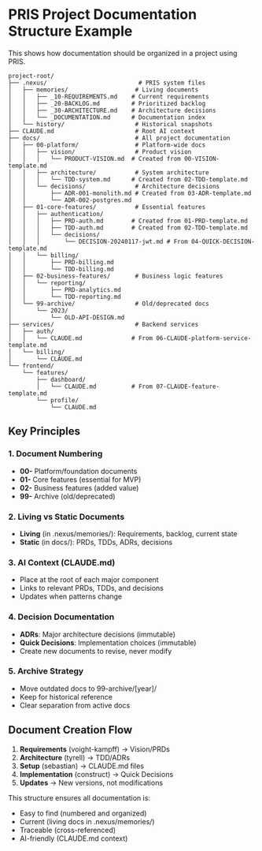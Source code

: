 # PRIS Project Documentation Structure Example

This shows how documentation should be organized in a project using PRIS.

```
project-root/
├── .nexus/                          # PRIS system files
│   ├── memories/                   # Living documents
│   │   ├── _10-REQUIREMENTS.md    # Current requirements
│   │   ├── _20-BACKLOG.md         # Prioritized backlog
│   │   ├── _30-ARCHITECTURE.md    # Architecture decisions
│   │   └── _DOCUMENTATION.md      # Documentation index
│   └── history/                    # Historical snapshots
├── CLAUDE.md                       # Root AI context
├── docs/                           # All project documentation
│   ├── 00-platform/                # Platform-wide docs
│   │   ├── vision/                 # Product vision
│   │   │   └── PRODUCT-VISION.md  # Created from 00-VISION-template.md
│   │   ├── architecture/           # System architecture
│   │   │   └── TDD-system.md      # Created from 02-TDD-template.md
│   │   └── decisions/              # Architecture decisions
│   │       ├── ADR-001-monolith.md # Created from 03-ADR-template.md
│   │       └── ADR-002-postgres.md
│   ├── 01-core-features/           # Essential features
│   │   ├── authentication/
│   │   │   ├── PRD-auth.md        # Created from 01-PRD-template.md
│   │   │   ├── TDD-auth.md        # Created from 02-TDD-template.md
│   │   │   └── decisions/
│   │   │       └── DECISION-20240117-jwt.md # From 04-QUICK-DECISION-template.md
│   │   └── billing/
│   │       ├── PRD-billing.md
│   │       └── TDD-billing.md
│   ├── 02-business-features/       # Business logic features
│   │   └── reporting/
│   │       ├── PRD-analytics.md
│   │       └── TDD-reporting.md
│   └── 99-archive/                 # Old/deprecated docs
│       └── 2023/
│           └── OLD-API-DESIGN.md
├── services/                       # Backend services
│   ├── auth/
│   │   └── CLAUDE.md              # From 06-CLAUDE-platform-service-template.md
│   └── billing/
│       └── CLAUDE.md
└── frontend/
    └── features/
        ├── dashboard/
        │   └── CLAUDE.md          # From 07-CLAUDE-feature-template.md
        └── profile/
            └── CLAUDE.md
```

## Key Principles

### 1. Document Numbering
- **00-** Platform/foundation documents
- **01-** Core features (essential for MVP)
- **02-** Business features (added value)
- **99-** Archive (old/deprecated)

### 2. Living vs Static Documents
- **Living** (in .nexus/memories/): Requirements, backlog, current state
- **Static** (in docs/): PRDs, TDDs, ADRs, decisions

### 3. AI Context (CLAUDE.md)
- Place at the root of each major component
- Links to relevant PRDs, TDDs, and decisions
- Updates when patterns change

### 4. Decision Documentation
- **ADRs**: Major architecture decisions (immutable)
- **Quick Decisions**: Implementation choices (immutable)
- Create new documents to revise, never modify

### 5. Archive Strategy
- Move outdated docs to 99-archive/[year]/
- Keep for historical reference
- Clear separation from active docs

## Document Creation Flow

1. **Requirements** (voight-kampff) → Vision/PRDs
2. **Architecture** (tyrell) → TDD/ADRs  
3. **Setup** (sebastian) → CLAUDE.md files
4. **Implementation** (construct) → Quick Decisions
5. **Updates** → New versions, not modifications

This structure ensures all documentation is:
- Easy to find (numbered and organized)
- Current (living docs in .nexus/memories/)
- Traceable (cross-referenced)
- AI-friendly (CLAUDE.md context)